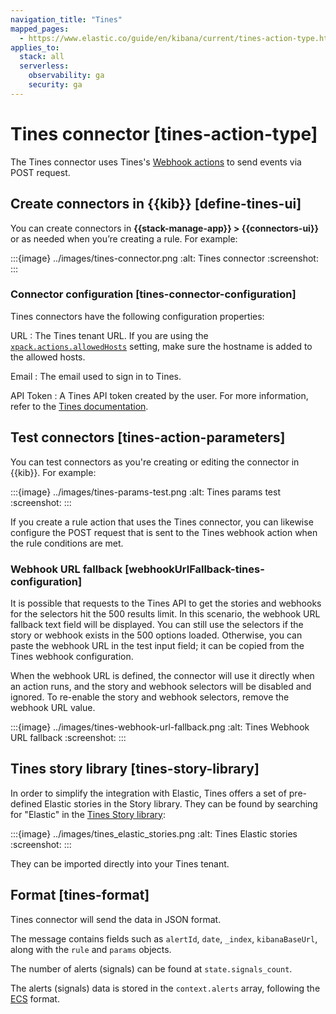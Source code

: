 ```yaml
---
navigation_title: "Tines"
mapped_pages:
  - https://www.elastic.co/guide/en/kibana/current/tines-action-type.html
applies_to:
  stack: all
  serverless:
    observability: ga
    security: ga
---
```


# Tines connector [tines-action-type]

The Tines connector uses Tines's [Webhook actions](https://www.tines.com/docs/actions/types/webhook) to send events via POST request.

## Create connectors in {{kib}} [define-tines-ui]

You can create connectors in **{{stack-manage-app}} > {{connectors-ui}}** or as needed when you’re creating a rule. For example:

:::{image} ../images/tines-connector.png
:alt: Tines connector
:screenshot:
:::

### Connector configuration [tines-connector-configuration]

Tines connectors have the following configuration properties:

URL
:   The Tines tenant URL. If you are using the [`xpack.actions.allowedHosts`](/reference/configuration-reference/alerting-settings.md#action-settings) setting, make sure the hostname is added to the allowed hosts.

Email
:   The email used to sign in to Tines.

API Token
:   A Tines API token created by the user. For more information, refer to the [Tines documentation](https://www.tines.com/api/authentication#generate-api-token).

## Test connectors [tines-action-parameters]

You can test connectors as you're creating or editing the connector in {{kib}}. For example:

:::{image} ../images/tines-params-test.png
:alt: Tines params test
:screenshot:
:::

If you create a rule action that uses the Tines connector, you can likewise configure the POST request that is sent to the Tines webhook action when the rule conditions are met.

### Webhook URL fallback [webhookUrlFallback-tines-configuration]

It is possible that requests to the Tines API to get the stories and webhooks for the selectors hit the 500 results limit. In this scenario, the webhook URL fallback text field will be displayed. You can still use the selectors if the story or webhook exists in the 500 options loaded. Otherwise, you can paste the webhook URL in the test input field; it can be copied from the Tines webhook configuration.

When the webhook URL is defined, the connector will use it directly when an action runs, and the story and webhook selectors will be disabled and ignored. To re-enable the story and webhook selectors, remove the webhook URL value.

:::{image} ../images/tines-webhook-url-fallback.png
:alt: Tines Webhook URL fallback
:screenshot:
:::

## Tines story library [tines-story-library]

In order to simplify the integration with Elastic, Tines offers a set of pre-defined Elastic stories in the Story library. They can be found by searching for "Elastic" in the [Tines Story library](https://www.tines.com/story-library?s=elastic):

:::{image} ../images/tines_elastic_stories.png
:alt: Tines Elastic stories
:screenshot:
:::

They can be imported directly into your Tines tenant.

## Format [tines-format]

Tines connector will send the data in JSON format.

The message contains fields such as `alertId`, `date`, `_index`, `kibanaBaseUrl`, along with the `rule` and `params` objects.

The number of alerts (signals) can be found at `state.signals_count`.

The alerts (signals) data is stored in the `context.alerts` array, following the [ECS](ecs://reference/ecs-field-reference.md) format.
